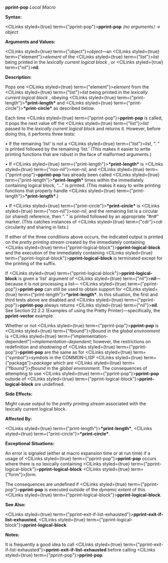 **pprint-pop** *Local Macro* 



**Syntax:** 



<ClLinks styled={true} term={"pprint-pop"}><b>pprint-pop</b></ClLinks> *⟨no arguments⟩ → object* 



**Arguments and Values:** 



<ClLinks styled={true} term={"object"}><i>object</i></ClLinks>—an <ClLinks styled={true} term={"element"}><i>element</i></ClLinks> of the <ClLinks styled={true} term={"list"}><i>list</i></ClLinks> being printed in the *lexically current logical block* , or <ClLinks styled={true} term={"nil"}><b>nil</b></ClLinks>. 



**Description:** 



Pops one <ClLinks styled={true} term={"element"}><i>element</i></ClLinks> from the <ClLinks styled={true} term={"list"}><i>list</i></ClLinks> being printed in the *lexically current logical block* , obeying <ClLinks styled={true} term={"print-length"}><b>\*print-length\*</b></ClLinks> and <ClLinks styled={true} term={"print-circle"}><b>\*print-circle\*</b></ClLinks> as described below. 



Each time <ClLinks styled={true} term={"pprint-pop"}><b>pprint-pop</b></ClLinks> is called, it pops the next value off the <ClLinks styled={true} term={"list"}><i>list</i></ClLinks> passed to the *lexically current logical block* and returns it. However, before doing this, it performs three tests: 



*•* If the remaining ‘list’ is not a <ClLinks styled={true} term={"list"}><i>list</i></ClLinks>, “. ” is printed followed by the remaining ‘list.’ (This makes it easier to write printing functions that are robust in the face of malformed arguments.) 



*•* If <ClLinks styled={true} term={"print-length"}><b>\*print-length\*</b></ClLinks> is <ClLinks styled={true} term={"non-nil"}><i>non-nil</i></ClLinks>, and <ClLinks styled={true} term={"pprint-pop"}><b>pprint-pop</b></ClLinks> has already been called <ClLinks styled={true} term={"print-length"}><b>\*print-length\*</b></ClLinks> times within the immediately containing logical block, “...” is printed. (This makes it easy to write printing functions that properly handle <ClLinks styled={true} term={"print-length"}><b>\*print-length\*</b></ClLinks>.) 







 



 



*•* If <ClLinks styled={true} term={"print-circle"}><b>\*print-circle\*</b></ClLinks> is <ClLinks styled={true} term={"non-nil"}><i>non-nil</i></ClLinks>, and the remaining list is a circular (or shared) reference, then “. ” is printed followed by an appropriate “#*n*#” marker. (This catches instances of <ClLinks styled={true} term={"cdr"}><i>cdr</i></ClLinks> circularity and sharing in lists.) 



If either of the three conditions above occurs, the indicated output is printed on the *pretty printing stream* created by the immediately containing <ClLinks styled={true} term={"pprint-logical-block"}><b>pprint-logical-block</b></ClLinks> and the execution of the immediately containing <ClLinks styled={true} term={"pprint-logical-block"}><b>pprint-logical-block</b></ClLinks> is terminated except for the printing of the suffix. 



If <ClLinks styled={true} term={"pprint-logical-block"}><b>pprint-logical-block</b></ClLinks> is given a ‘list’ argument of <ClLinks styled={true} term={"nil"}><b>nil</b></ClLinks>—because it is not processing a list— <ClLinks styled={true} term={"pprint-pop"}><b>pprint-pop</b></ClLinks> can still be used to obtain support for <ClLinks styled={true} term={"print-length"}><b>\*print-length\*</b></ClLinks>. In this situation, the first and third tests above are disabled and <ClLinks styled={true} term={"pprint-pop"}><b>pprint-pop</b></ClLinks> always returns <ClLinks styled={true} term={"nil"}><b>nil</b></ClLinks>. See Section 22.2.2 (Examples of using the Pretty Printer)—specifically, the **pprint-vector** example. 



Whether or not <ClLinks styled={true} term={"pprint-pop"}><b>pprint-pop</b></ClLinks> is <ClLinks styled={true} term={"fbound"}><i>fbound</i></ClLinks> in the *global environment* is <ClLinks styled={true} term={"implementation-dependent"}><i>implementation-dependent</i></ClLinks>; however, the restrictions on redefinition and *shadowing* of <ClLinks styled={true} term={"pprint-pop"}><b>pprint-pop</b></ClLinks> are the same as for <ClLinks styled={true} term={"symbol"}><i>symbols</i></ClLinks> in the COMMON-LISP <ClLinks styled={true} term={"package"}><i>package</i></ClLinks> which are <ClLinks styled={true} term={"fbound"}><i>fbound</i></ClLinks> in the *global environment*. The consequences of attempting to use <ClLinks styled={true} term={"pprint-pop"}><b>pprint-pop</b></ClLinks> outside of <ClLinks styled={true} term={"pprint-logical-block"}><b>pprint-logical-block</b></ClLinks> are undefined. 



**Side Effects:** 



Might cause output to the *pretty printing stream* associated with the lexically current logical block. 



**Affected By:** 



<ClLinks styled={true} term={"print-length"}><b>\*print-length\*</b></ClLinks>, <ClLinks styled={true} term={"print-circle"}><b>\*print-circle\*</b></ClLinks>. 



**Exceptional Situations:** 



An error is signaled (either at macro expansion time or at run time) if a usage of <ClLinks styled={true} term={"pprint-pop"}><b>pprint-pop</b></ClLinks> occurs where there is no lexically containing <ClLinks styled={true} term={"pprint-logical-block"}><b>pprint-logical-block</b></ClLinks> <ClLinks styled={true} term={"form"}><i>form</i></ClLinks>. 



The consequences are undefined if <ClLinks styled={true} term={"pprint-pop"}><b>pprint-pop</b></ClLinks> is executed outside of the *dynamic extent* of this <ClLinks styled={true} term={"pprint-logical-block"}><b>pprint-logical-block</b></ClLinks>. 



**See Also:** 



<ClLinks styled={true} term={"pprint-exit-if-list-exhausted"}><b>pprint-exit-if-list-exhausted</b></ClLinks>, <ClLinks styled={true} term={"pprint-logical-block"}><b>pprint-logical-block</b></ClLinks>. 



**Notes:** 



It is frequently a good idea to call <ClLinks styled={true} term={"pprint-exit-if-list-exhausted"}><b>pprint-exit-if-list-exhausted</b></ClLinks> before calling <ClLinks styled={true} term={"pprint-pop"}><b>pprint-pop</b></ClLinks>. 